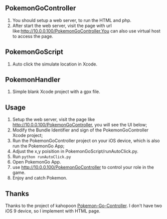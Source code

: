 ## PokemonGoController
1. You should setup a web server, to run the HTML and php.
2. After start the web server, visit the page with url like:http://10.0.0.100/PokemonGoController.You can also use virtual host to access the page.

## PokemonGoScript
1. Auto click the simulate location in Xcode.

## PokemonHandler
1. Simple blank Xcode project with a gpx file.

## Usage
1. Setup the web server, visit the page like http://10.0.0.100/PokemonGoController, you will see the UI below;
2. Modify the Bundle Identifier and sign of the PokemonGoController Xcode project;
3. Run the PokemonGoController project on your iOS device, which is also run the PokemonGo App;
4. Adjust the x,y poisition in PokemonGoScript/runAutoClick.py.
5. Run ```python runAutoClick.py```
6. Open PokemonGo App.
7. use http://10.0.0.100/PokemonGoController to control your role in the game.
8. Enjoy and catch Pokemon.

## Thanks
Thanks to the project of kahopoon [Pokemon-Go-Controller](https://github.com/kahopoon/Pokemon-Go-Controller). I don't have two iOS 9 device, so I implement with HTML page.